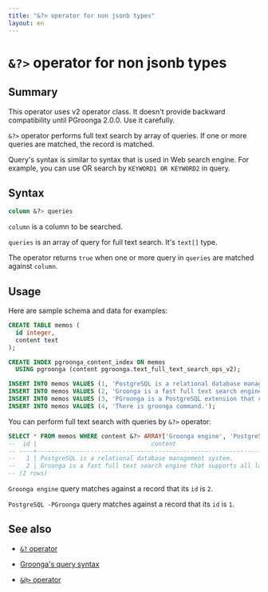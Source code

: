 ```yaml
---
title: "&?> operator for non jsonb types"
layout: en
---
```


# `&?>` operator for non jsonb types

## Summary

This operator uses v2 operator class. It doesn't provide backward compatibility until PGroonga 2.0.0. Use it carefully.

`&?>` operator performs full text search by array of queries. If one or more queries are matched, the record is matched.

Query's syntax is similar to syntax that is used in Web search engine. For example, you can use OR search by `KEYWORD1 OR KEYWORD2` in query.

## Syntax

```sql
column &?> queries
```

`column` is a column to be searched.

`queries` is an array of query for full text search. It's `text[]` type.

The operator returns `true` when one or more query in `queries` are matched against `column`.

## Usage

Here are sample schema and data for examples:

```sql
CREATE TABLE memos (
  id integer,
  content text
);

CREATE INDEX pgroonga_content_index ON memos
  USING pgroonga (content pgroonga.text_full_text_search_ops_v2);
```

```sql
INSERT INTO memos VALUES (1, 'PostgreSQL is a relational database management system.');
INSERT INTO memos VALUES (2, 'Groonga is a fast full text search engine that supports all languages.');
INSERT INTO memos VALUES (3, 'PGroonga is a PostgreSQL extension that uses Groonga as index.');
INSERT INTO memos VALUES (4, 'There is groonga command.');
```

You can perform full text search with queries by `&?>` operator:

```sql
SELECT * FROM memos WHERE content &?> ARRAY['Groonga engine', 'PostgreSQL -PGroonga'];
--  id |                                content                                 
-- ----+------------------------------------------------------------------------
--   1 | PostgreSQL is a relational database management system.
--   2 | Groonga is a fast full text search engine that supports all languages.
-- (2 rows)
```

`Groonga engine` query matches against a record that its `id` is `2`.

`PostgreSQL -PGroonga` query matches against a record that its `id` is `1`.

## See also

  * [`&?` operator](query-v2.html)

  * [Groonga's query syntax](http://groonga.org/docs/reference/grn_expr/query_syntax.html)

  * [`&@>` operator](match-contain-v2.html)
